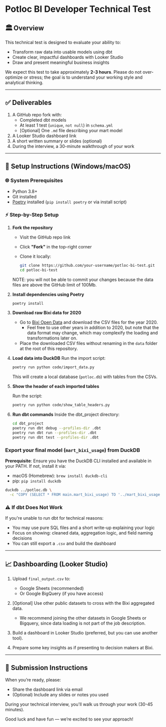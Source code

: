 # Potloc BI Developer Technical Test

## 🏛 Overview

This technical test is designed to evaluate your ability to:

- Transform raw data into usable models using dbt
- Create clear, impactful dashboards with Looker Studio
- Draw and present meaningful business insights

We expect this test to take approximately **2-3 hours**. Please do not over-optimize or stress; the goal is to understand your working style and analytical thinking.

---

## ✅ Deliverables

1. A GitHub repo fork with:
   - Completed dbt models
   - At least 1 test (`unique`, `not null`) in `schema.yml`
   - [Optional] One `.md` file describing your mart model
2. A Looker Studio dashboard link
3. A short written summary or slides (optional)
4. During the interview, a 30-minute walkthrough of your work

---

## 🔧 Setup Instructions (Windows/macOS)

### 🌐 System Prerequisites

- Python 3.8+
- Git installed
- [Poetry](https://python-poetry.org/docs/#installation) installed (`pip install poetry` or via install script)

### ⚡ Step-by-Step Setup

1. **Fork the repository**

   - Visit the GitHub repo link
   - Click **"Fork"** in the top-right corner
   - Clone it locally:

     ```bash
     git clone https://github.com/your-username/potloc-bi-test.git
     cd potloc-bi-test
     ```

   NOTE: you will not be able to commit your changes because the data files are above the GitHub limit of 100Mb.

2. **Install dependencies using Poetry**

   ```bash
   poetry install
   ```

3. **Download raw Bixi data for 2020**
   - Go to [Bixi Open Data](https://bixi.com/en/open-data) and download the CSV files for the year 2020.
      - Feel free to use other years in addition to 2020,
      but note that the data format may change, which may complexify the loading and transformations later on.
   - Place the downloaded CSV files without renaming in the `data` folder at the root of this repository.

4. **Load data into DuckDB**
   Run the import script:

   ```bash
   poetry run python code/import_data.py
   ```

   This will create a local database (`potloc.db`) with tables from the CSVs.
5. **Show the header of each imported tables**

   Run the script:

   ```bash
   poetry run python code/show_table_headers.py
   ```

6. **Run dbt commands**
   Inside the dbt_project directory:

   ```bash
   cd dbt_project
   poetry run dbt debug --profiles-dir .dbt
   poetry run dbt run --profiles-dir .dbt
   poetry run dbt test --profiles-dir .dbt
   ```

### Export your final model (`mart_bixi_usage`) from DuckDB

**Prerequisite**: Ensure you have the DuckDB CLI installed and available in your PATH. If not, install it via:

- macOS (Homebrew): `brew install duckdb-cli`
- pip: `pip install duckdb`

```bash
duckdb ../potloc.db \
  -c "COPY (SELECT * FROM main.mart_bixi_usage) TO '../mart_bixi_usage.csv' (HEADER, DELIMITER ',');"
```

### ⚠️ If dbt Does Not Work

If you're unable to run dbt for technical reasons:

- You may use pure SQL files and a short write-up explaining your logic
- Focus on showing: cleaned data, aggregation logic, and field naming decisions
- You can still export a `.csv` and build the dashboard

---

## 📈 Dashboarding (Looker Studio)

1. Upload `final_output.csv` to:

   - Google Sheets (recommended)
   - Or Google BigQuery (if you have access)
2. [Optional] Use other public datasets to cross with the Bixi aggregated data.
    - We recommend joining the other datasets in Google Sheets or Bigquery, since data loading is not part of the job description.
3. Build a dashboard in Looker Studio (preferred, but you can use another tool).
4. Prepare some key insights as if presenting to decision makers at Bixi.

---

## 🔄 Submission Instructions

When you’re ready, please:

- Share the dashboard link via email
- (Optional) Include any slides or notes you used

During your technical interview, you'll walk us through your work (30-45 minutes).

Good luck and have fun — we’re excited to see your approach!
